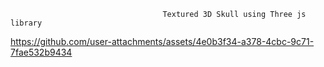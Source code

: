                                       Textured 3D Skull using Three js library 

https://github.com/user-attachments/assets/4e0b3f34-a378-4cbc-9c71-7fae532b9434
